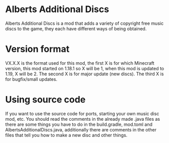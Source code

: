 # Alberts Additional Discs
Alberts Additional Discs is a mod that adds a variety of copyright free music discs to the game, they each have different ways of being obtained.
# Version format
VX.X.X is the format used for this mod, the first X is for which Minecraft version, this mod started on 1.18.1 so X will be 1, when this mod is updated to 1.19, X will be 2. The second X is for major update (new discs). The third X is for bugfix/small updates.
# Using source code
If you want to use the source code for ports, starting your own music disc mod, etc. You should read the comments in the already made .java files as there are some things you have to do in the build.gradle, mod.toml and AlbertsAdditionalDiscs.java, additionally there are comments in the other files that tell you how to make a new disc and other things.
